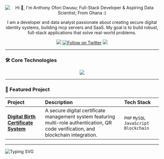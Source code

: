 <div align="center">
  <img src="https://readme-typing-svg.herokuapp.com?font=Fira+Code&pause=1000&color=00FF00&center=true&vCenter=true&width=435&lines=Hi+%F0%9F%91%8B%2C+I'm+Anthony+Ofori+Owusu;Full-Stack+Developer+%26+Data+Analyst;From+Ghana+%F0%9F%87%AC%F0%9F%87%AD" alt="Hi 👋, I'm Anthony Ofori Owusu; Full-Stack Developer & Aspiring Data Scientist; From Ghana :)" />

</div>

<p align="center">
  I am a developer and data analyst passionate about creating secure digital identity systems, building mcp servers and SaaS. My goal is to build robust, full-stack applications that solve real-world problems.
</p>

<p align="center">
  <a href="https://www.linkedin.com/in/anthony-ofori-owusu?utm_source=share&utm_campaign=share_via&utm_content=profile&utm_medium=ios_app" target="blank"><img src="https://img.shields.io/badge/LinkedIn-Connect-0077B5?style=for-the-badge&logo=linkedin"></a>
  <a href="https://twitter.com/tonykflex" target="blank"><img src="https://img.shields.io/twitter/follow/tonykflex?logo=twitter&style=for-the-badge" alt="Follow on Twitter"></a>
  <a href="mailto:touyboateng339@gmail.com"><img src="https://img.shields.io/badge/Email-Contact_Me-brightgreen?style=for-the-badge&logo=gmail"></a>
</p>

---

### 🛠️ Core Technologies
<p align="center">
  <a href="https://skillicons.dev">
    <img src="https://skillicons.dev/icons?i=js,ts,html,css,react,nextjs,redux,tailwind,nodejs,express,mongodb,php,python,mysql,git,docker,linux" />
  </a>
</p>

---

### 🚀 Featured Project

| Project | Description | Tech Stack |
| :--- | :--- | :--- |
| **[Digital Birth Certificate System](https://github.com/tonycondone/birth-certificate-system )** | A secure digital certificate management system featuring multi-role authentication, QR code verification, and blockchain integration. | `PHP` `MySQL` `JavaScript` `Blockchain` |

---








  
  
  <img src="https://readme-typing-svg.herokuapp.com?font=Fira+Code&pause=1000&color=00FF00&center=true&vCenter=true&width=435&lines=Always+Learning%2C+Always+Building!+%F0%9F%9A%80" alt="Typing SVG" />
</div>

